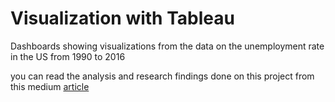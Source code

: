 # Visualization with Tableau
 Dashboards showing visualizations from the data on the unemployment rate in the US from 1990 to 2016
 
 you can read the analysis and research findings done on this project from this medium [article](https://medium.com/analytics-vidhya/report-analysis-on-the-us-unemployment-by-county-from-1990-to-2016-22827db92b0c?source=your_stories_page-------------------------------------)
